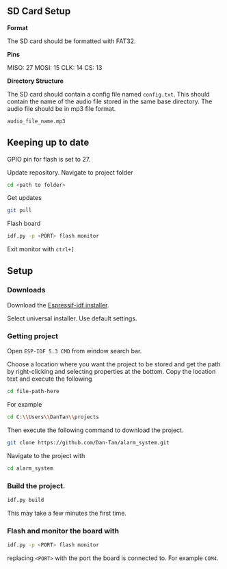 ## SD Card Setup

**Format**

The SD card should be formatted with FAT32. 

**Pins**

MISO: 27
MOSI: 15
CLK:  14
CS:   13

**Directory Structure**

The SD card should contain a config file named `config.txt`. This should contain the name of the audio file stored in the same base directory. The audio file should be in mp3 file format.

```txt
audio_file_name.mp3
```
## Keeping up to date

GPIO pin for flash is set to 27.

Update repository. Navigate to project folder

```bash
cd <path to folder>
```

Get updates
```bash
git pull
```

Flash board
```bash
idf.py -p <PORT> flash monitor
```

Exit monitor with `ctrl+]`

## Setup

### Downloads

Download the [Espressif-idf installer](https://dl.espressif.com/dl/esp-idf/).

Select universal installer. Use default settings.

### Getting project

Open `ESP-IDF 5.3 CMD` from window search bar.

Choose a location where you want the project to be stored and get the path by right-clicking and selecting properties at the bottom. Copy the location text and execute the following
```bash
cd file-path-here
```
For example
```bash
cd C:\\Users\\DanTan\\projects
```

Then execute the following command to download the project.

```bash
git clone https://github.com/Dan-Tan/alarm_system.git
```

Navigate to the project with 
```bash
cd alarm_system
```

### Build the project.

```bash
idf.py build
```
This may take a few minutes the first time.

### Flash and monitor the board with

```bash
idf.py -p <PORT> flash monitor
```
replacing `<PORT>` with the port the board is connected to. For example `COM4`.


